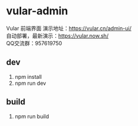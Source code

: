 # vular-admin

Vular 前端界面
演示地址：https://vular.cn/admin-ui/  
自动部署，最新演示：https://vular.now.sh/   
QQ交流群：957619750 

## dev

1. npm install
2. npm run dev

## build

1. npm run build
